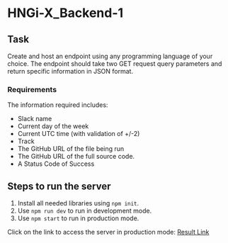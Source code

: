 # HNGi-X_Backend-1

## Task
Create and host an endpoint using any programming language of your choice.
The endpoint should take two GET request query parameters and return specific information in JSON format.

### Requirements
The information required includes:
- Slack name
- Current day of the week
- Current UTC time (with validation of +/-2)
- Track
- The GitHub URL of the file being run
- The GitHub URL of the full source code.
- A  Status Code of Success

## Steps to run the server
1. Install all needed libraries using ```npm init```.
2. Use ```npm run dev``` to run in development mode.
3. Use ```npm start``` to run in production mode.

Click on the link to access the server in production mode: [Result Link](https://hngix-task1.glitch.me/api?slack_name=Farouk%20Bello&track=backend)
